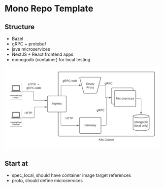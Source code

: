 # Mono Repo Template

## Structure

- Bazel
- gRPC + protobuf
- java microservices
- NextJS + React frontend apps
- monogodb (container) for local testing

![Stack Flow](/assets/monorepo-diagram.png)

## Start at

- spec_local, should have container image target references
- proto, should define microservices
